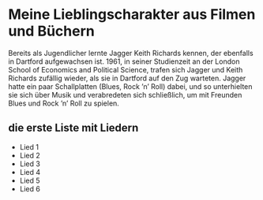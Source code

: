 # Meine Lieblingscharakter aus Filmen und Büchern

Bereits als Jugendlicher lernte Jagger Keith Richards kennen, der ebenfalls in Dartford aufgewachsen ist. 1961, in seiner Studienzeit an der London School of Economics and Political Science, trafen sich Jagger und Keith Richards zufällig wieder, als sie in Dartford auf den Zug warteten. Jagger hatte ein paar Schallplatten (Blues, Rock ’n’ Roll) dabei, und so unterhielten sie sich über Musik und verabredeten sich schließlich, um mit Freunden Blues und Rock ’n’ Roll zu spielen.

## die erste Liste mit Liedern
* Lied 1
* Lied 2
* Lied 3
* Lied 4
* Lied 5
* Lied 6
